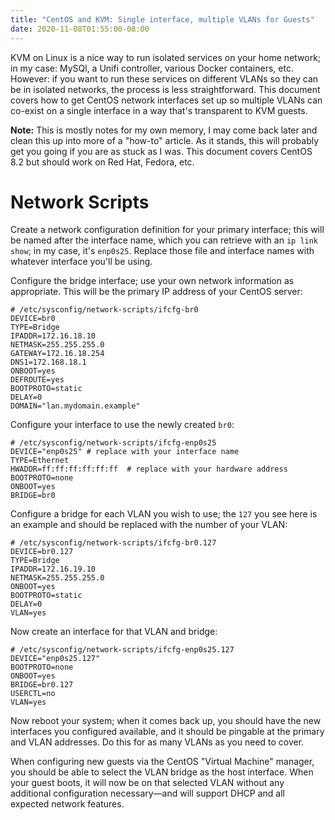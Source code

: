 ```yaml
---
title: "CentOS and KVM: Single interface, multiple VLANs for Guests"
date: 2020-11-08T01:55:00-08:00
---
```


KVM on Linux is a nice way to run isolated services on your home network;
in my case: MySQl, a Unifi controller, various Docker containers, etc.
However: if you want to run these services on different VLANs so they can be
in isolated networks, the process is less straightforward. This document covers
how to get CentOS network interfaces set up so multiple VLANs can co-exist
on a single interface in a way that's transparent to KVM guests.

**Note:** This is mostly notes for my own memory, I may come back later and
clean this up into more of a "how-to" article. As it stands, this will probably
get you going if you are as stuck as I was. This document covers CentOS 8.2 but
should work on Red Hat, Fedora, etc.

# Network Scripts

Create a network configuration definition for your primary interface; this will
be named after the interface name, which you can retrieve with an
`ip link show`; in my case, it's `enp0s25`. Replace those file and interface
names with whatever interface you'll be using.

Configure the bridge interface; use your own network information as appropriate.
This will be the primary IP address of your CentOS server:

```
# /etc/sysconfig/network-scripts/ifcfg-br0
DEVICE=br0
TYPE=Bridge
IPADDR=172.16.18.10
NETMASK=255.255.255.0
GATEWAY=172.16.18.254
DNS1=172.168.18.1
ONBOOT=yes
DEFROUTE=yes
BOOTPROTO=static
DELAY=0
DOMAIN="lan.mydomain.example"
```

Configure your interface to use the newly created `br0`:

```
# /etc/sysconfig/network-scripts/ifcfg-enp0s25
DEVICE="enp0s25" # replace with your interface name
TYPE=Ethernet
HWADDR=ff:ff:ff:ff:ff:ff  # replace with your hardware address
BOOTPROTO=none
ONBOOT=yes
BRIDGE=br0
```

Configure a bridge for each VLAN you wish to use; the `127` you see here is an
example and should be replaced with the number of your VLAN:

```
# /etc/sysconfig/network-scripts/ifcfg-br0.127
DEVICE=br0.127
TYPE=Bridge
IPADDR=172.16.19.10
NETMASK=255.255.255.0
ONBOOT=yes
BOOTPROTO=static
DELAY=0
VLAN=yes
```

Now create an interface for that VLAN and bridge:

```
# /etc/sysconfig/network-scripts/ifcfg-enp0s25.127
DEVICE="enp0s25.127"
BOOTPROTO=none
ONBOOT=yes
BRIDGE=br0.127
USERCTL=no
VLAN=yes
```

Now reboot your system; when it comes back up, you should have the new
interfaces you configured available, and it should be pingable at the primary
and VLAN addresses. Do this for as many VLANs as you need to cover.

When configuring new guests via the CentOS "Virtual Machine" manager, you should
be able to select the VLAN bridge as the host interface. When your guest boots,
it will now be on that selected VLAN without any additional configuration
necessary—and will support DHCP and all expected network features.
